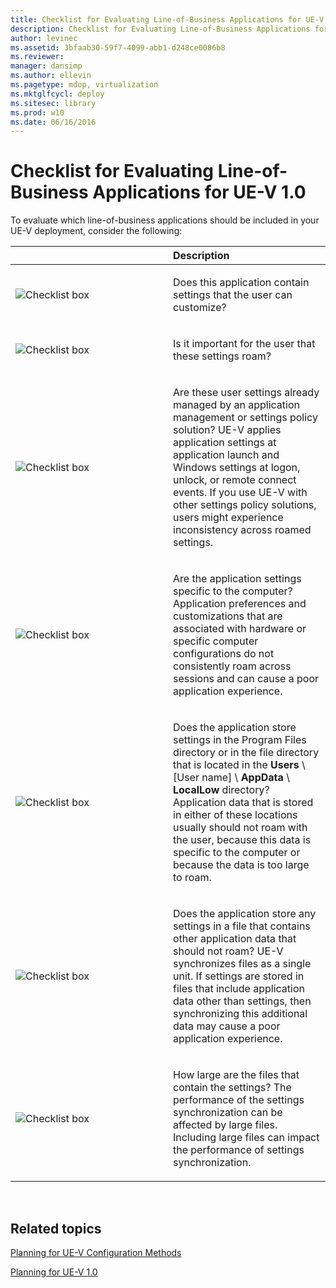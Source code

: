 ```yaml
---
title: Checklist for Evaluating Line-of-Business Applications for UE-V 1.0
description: Checklist for Evaluating Line-of-Business Applications for UE-V 1.0
author: levinec
ms.assetid: 3bfaab30-59f7-4099-abb1-d248ce0086b8
ms.reviewer: 
manager: dansimp
ms.author: ellevin
ms.pagetype: mdop, virtualization
ms.mktglfcycl: deploy
ms.sitesec: library
ms.prod: w10
ms.date: 06/16/2016
---
```



# Checklist for Evaluating Line-of-Business Applications for UE-V 1.0


To evaluate which line-of-business applications should be included in your UE-V deployment, consider the following:

<table>
<colgroup>
<col width="50%" />
<col width="50%" />
</colgroup>
<thead>
<tr class="header">
<th align="left"></th>
<th align="left">Description</th>
</tr>
</thead>
<tbody>
<tr class="odd">
<td align="left"><img src="images/checklistbox.gif" alt="Checklist box" /></td>
<td align="left"><p>Does this application contain settings that the user can customize?</p></td>
</tr>
<tr class="even">
<td align="left"><img src="images/checklistbox.gif" alt="Checklist box" /></td>
<td align="left"><p>Is it important for the user that these settings roam?</p></td>
</tr>
<tr class="odd">
<td align="left"><img src="images/checklistbox.gif" alt="Checklist box" /></td>
<td align="left"><p>Are these user settings already managed by an application management or settings policy solution? UE-V applies application settings at application launch and Windows settings at logon, unlock, or remote connect events. If you use UE-V with other settings policy solutions, users might experience inconsistency across roamed settings.</p></td>
</tr>
<tr class="even">
<td align="left"><img src="images/checklistbox.gif" alt="Checklist box" /></td>
<td align="left"><p>Are the application settings specific to the computer? Application preferences and customizations that are associated with hardware or specific computer configurations do not consistently roam across sessions and can cause a poor application experience.</p></td>
</tr>
<tr class="odd">
<td align="left"><img src="images/checklistbox.gif" alt="Checklist box" /></td>
<td align="left"><p>Does the application store settings in the Program Files directory or in the file directory that is located in the <strong>Users</strong> \ [User name] \ <strong>AppData</strong> \ <strong>LocalLow</strong> directory? Application data that is stored in either of these locations usually should not roam with the user, because this data is specific to the computer or because the data is too large to roam.</p></td>
</tr>
<tr class="even">
<td align="left"><img src="images/checklistbox.gif" alt="Checklist box" /></td>
<td align="left"><p>Does the application store any settings in a file that contains other application data that should not roam? UE-V synchronizes files as a single unit. If settings are stored in files that include application data other than settings, then synchronizing this additional data may cause a poor application experience.</p></td>
</tr>
<tr class="odd">
<td align="left"><img src="images/checklistbox.gif" alt="Checklist box" /></td>
<td align="left"><p>How large are the files that contain the settings? The performance of the settings synchronization can be affected by large files. Including large files can impact the performance of settings synchronization.</p></td>
</tr>
</tbody>
</table>

 

## Related topics


[Planning for UE-V Configuration Methods](planning-for-ue-v-configuration-methods.md)

[Planning for UE-V 1.0](planning-for-ue-v-10.md)

 

 





